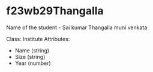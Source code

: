 # f23wb29Thangalla

Name of the student - Sai kumar Thangalla muni venkata


Class: Institute
Attributes:
- Name (string)
- Size (string)
- Year (number)